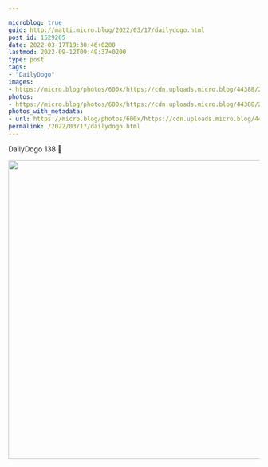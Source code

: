 ```yaml
---

microblog: true
guid: http://matti.micro.blog/2022/03/17/dailydogo.html
post_id: 1529205
date: 2022-03-17T19:30:46+0200
lastmod: 2022-09-12T09:49:37+0200
type: post
tags:
- "DailyDogo"
images:
- https://micro.blog/photos/600x/https://cdn.uploads.micro.blog/44388/2022/78b05acfdf.jpg
photos:
- https://micro.blog/photos/600x/https://cdn.uploads.micro.blog/44388/2022/78b05acfdf.jpg
photos_with_metadata:
- url: https://micro.blog/photos/600x/https://cdn.uploads.micro.blog/44388/2022/78b05acfdf.jpg
permalink: /2022/03/17/dailydogo.html
---
```

DailyDogo 138 🐶

<img src="/media/uploads/2022/78b05acfdf.jpg" width="600" height="600" alt="" />
